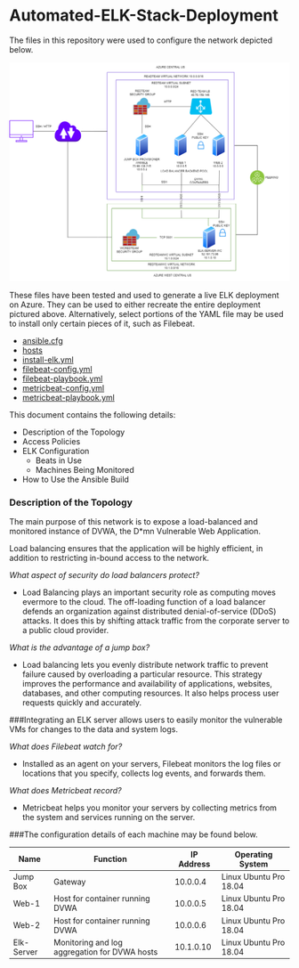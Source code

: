 # Automated-ELK-Stack-Deployment
The files in this repository were used to configure the network depicted below.

![Network Diagram](Diagrams/redteam_diagram.png)

These files have been tested and used to generate a live ELK deployment on Azure. They can be used to either recreate the entire deployment pictured above. Alternatively, select portions of the YAML file may be used to install only certain pieces of it, such as Filebeat.

- [ansible.cfg](Ansible/ansible.cfg)
- [hosts](Ansible/hosts)
- [install-elk.yml](Ansible/install-elk.yml)
- [filebeat-config.yml](Ansible/filebeat-config.yml)
- [filebeat-playbook.yml](Ansible/filebeat-playbook.yml)
- [metricbeat-config.yml](Ansible/metricbeat-config.yml)
- [metricbeat-playbook.yml](Ansible/metricbeat-playbook.yml)


This document contains the following details:
- Description of the Topology
- Access Policies
- ELK Configuration
  - Beats in Use
  - Machines Being Monitored
- How to Use the Ansible Build


### Description of the Topology

The main purpose of this network is to expose a load-balanced and monitored instance of DVWA, the D*mn Vulnerable Web Application.

Load balancing ensures that the application will be highly efficient, in addition to restricting in-bound access to the network.

*What aspect of security do load balancers protect?*

- Load Balancing plays an important security role as computing moves evermore to the cloud. The off-loading function of a load balancer defends an organization against distributed denial-of-service (DDoS) attacks. It does this by shifting attack traffic from the corporate server to a public cloud provider.

*What is the advantage of a jump box?*

- Load balancing lets you evenly distribute network traffic to prevent failure caused by overloading a particular resource. This strategy improves the performance and availability of applications, websites, databases, and other computing resources. It also helps process user requests quickly and accurately.


###Integrating an ELK server allows users to easily monitor the vulnerable VMs for changes to the data and system logs.

*What does Filebeat watch for?*

- Installed as an agent on your servers, Filebeat monitors the log files or locations that you specify, collects log events, and forwards them.
	
*What does Metricbeat record?*

- Metricbeat helps you monitor your servers by collecting metrics from the system and services running on the server.

###The configuration details of each machine may be found below.

| Name       | Function                                                                | IP Address | Operating System |
|---------------|-----------------------------------------------------------------|-----------------|------------------|
| Jump Box | Gateway                                                               | 10.0.0.4      | Linux Ubuntu Pro 18.04 |
| Web-1       | Host for container running DVWA                        | 10.0.0.5      | Linux Ubuntu Pro 18.04 |
| Web-2       | Host for container running DVWA                         |  10.0.0.6    | Linux Ubuntu Pro 18.04 |
| Elk-Server | Monitoring and log aggregation for DVWA hosts  |10.1.0.10    | Linux Ubuntu Pro 18.04 |

